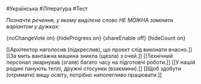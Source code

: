 #Українська #Література #Тест

*Позначте речення, у якому виділене слово НЕ МОЖНА замінити варіантом у дужках:*

{noChangeVote on}
{hideProgress on}
{shareEnable off}
{hideCount on}

[[Архітектор наголосив (підкреслив), що проект слід виконати вчасно.]]
[[За мить вантажна машина зникла (щезла) з очей.]]
[[Технічний персонал змарнував (згаяв) багато часу на підготовчі роботи.]]
[[У нашій родині панують теплі, дружні стосунки (взаємини).]]
[[Щоб здобути (отримати) вищу освіту, потрібно наполегливо працювати.]]
